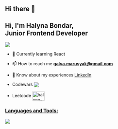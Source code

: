 ## Hi there 👋

<h2>Hi, I'm Halyna Bondar, <br>Junior Frontend Developer</h2>

![](https://media.licdn.com/dms/image/C4E16AQEdOaMdDOVnlA/profile-displaybackgroundimage-shrink_350_1400/0/1656946749556?e=1678320000&v=beta&t=cL9kSLVa5h3DX-QC7LKUvqabjRG3b0Kg-DPDAPG8LLc)

- 📝 Currently learning React

- 📫 How to reach me **galya.marusyak@gmail.com**

- 📄 Know about my experiences [LinkedIn](https://www.linkedin.com/in/halyna-bondar-a5854b261/)

- Codewars <a href="https://www.codewars.com/users/HalynaBondar" traget="_blank"><img align="center" src="https://www.codewars.com/users/HalynaBondar/badges/micro" /></a>

- Leetcode <a href="https://leetcode.com/u/halynabondar/" target="blank"><img align="center" src="https://raw.githubusercontent.com/rahuldkjain/github-profile-readme-generator/master/src/images/icons/Social/leet-code.svg" alt="halyna-bondar" height="30" width="40" />


<p align="left">
  <span>
    <h3 style="text-decoration: underline;"><isn>Languages and Tools:</isn></h3>
    <img src="https://skillicons.dev/icons?i=html,css,tailwind,bootstrap,git,react,nextjs,expressjs,nodejs,mysql,docker,figma&perline=5" />
  </span>
</p>
